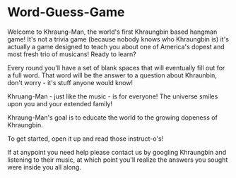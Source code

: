 # Word-Guess-Game

Welcome to Khraung-Man, the world's first Khraungbin based hangman game! It's not a trivia game (because nobody knows who Khraungbin is) it's actually a game designed to teach you about one of America's dopest and most fresh trio of musicans! Ready to learn?

Every round you'll have a set of blank spaces that will eventually fill out for a full word. That word will be the answer to a question about Khraunbin, don't worry - it's stuff anyone would know!

Khruang-Man - just like the music - is for everyone! The universe smiles upon you and your extended family!

Khraung-Man's goal is to educate the world to the growing dopeness of Khraungbin.

To get started, open it up and read those instruct-o's!

If at anypoint you need help please contact us by googling Khraungbin and listening to their music, at which point you'll realize the answers you sought were inside you all along.


